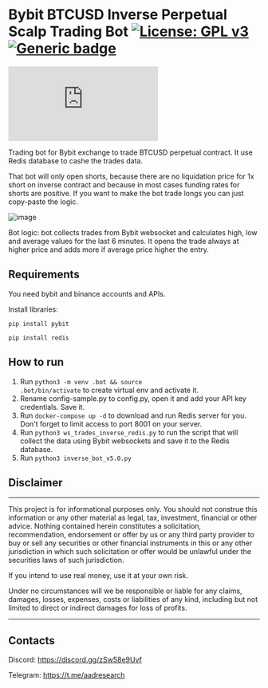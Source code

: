 # Bybit BTCUSD Inverse Perpetual Scalp Trading Bot <a href="https://github.com/ryu878/bybit_scalp_bot/blob/main/LICENSE.MD">[![License: GPL v3](https://img.shields.io/badge/License-GPLv3-blue.svg)](https://aadresearch.xyz) [![Generic badge](https://img.shields.io/badge/Python-3.8+-<COLOR>.svg)](https://aadresearch.xyz) 
  
[![Latest release](https://badgen.net/github/release/Naereen/Strapdown.js)](https://aadresearch.xyz)


Trading bot for Bybit exchange to trade BTCUSD perpetual contract. It use Redis database to cashe the trades data.

That bot will only open shorts, because there are no liquidation price for 1x short on inverse contract and because in most cases funding rates for shorts are positive. If you want to make the bot trade longs you can just copy-paste the logic.

![image](https://user-images.githubusercontent.com/81808867/217010448-9f05188e-284c-4307-ac92-a2627f39dbc5.png)
  
Bot logic: bot collects trades from Bybit websocket and calculates high, low and average values for the last 6 minutes. It opens the trade always at higher price and adds more if average price higher the entry.
  

## Requirements
You need bybit and binance accounts and APIs.

Install libraries:
  
<code>pip install pybit</code>

<code>pip install redis</code>



## How to run
1. Run <code>python3 -m venv .bot && source .bot/bin/activate</code> to create virtual env and activate it.
2. Rename config-sample.py to config.py, open it and add your API key credentials. Save it.
3. Run
<code>docker-compose up -d</code> to download and run Redis server for you. Don't forget to limit access to port 8001 on your server.
4. Run
<code>python3 ws_trades_inverse_redis.py</code> to run the script that will collect the data using Bybit websockets and save it to the Redis database.
5. Run
<code>python3 inverse_bot_v5.0.py</code>


## Disclaimer
<hr>
This project is for informational purposes only. You should not construe this information or any other material as legal, tax, investment, financial or other advice. Nothing contained herein constitutes a solicitation, recommendation, endorsement or offer by us or any third party provider to buy or sell any securities or other financial instruments in this or any other jurisdiction in which such solicitation or offer would be unlawful under the securities laws of such jurisdiction.

If you intend to use real money, use it at your own risk.

Under no circumstances will we be responsible or liable for any claims, damages, losses, expenses, costs or liabilities of any kind, including but not limited to direct or indirect damages for loss of profits.
<hr>

## Contacts
Discord: https://discord.gg/zSw58e9Uvf

Telegram: https://t.me/aadresearch


